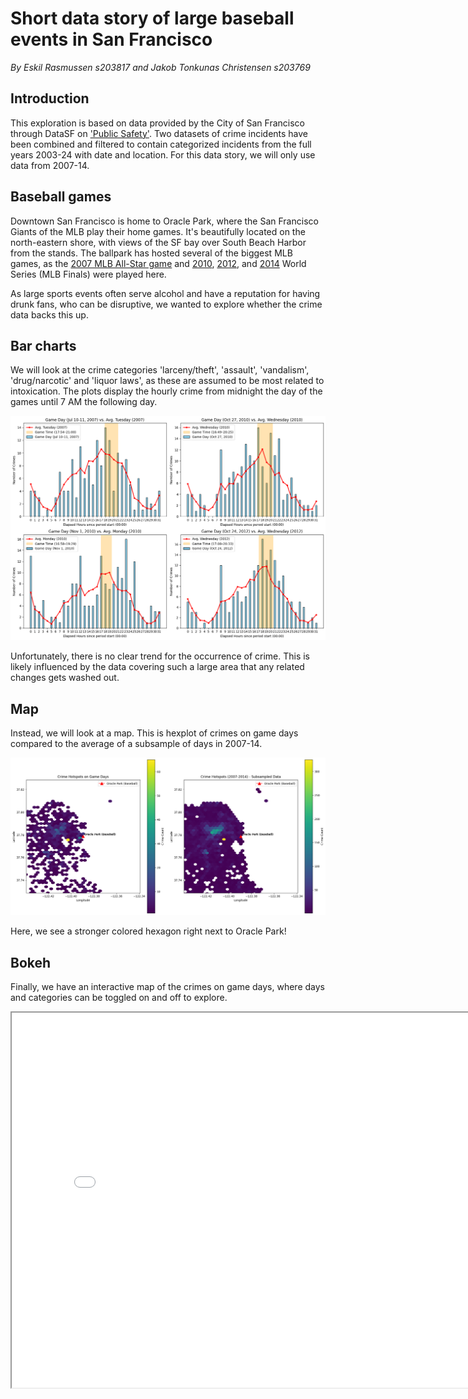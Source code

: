 # Short data story of large baseball events in San Francisco
_By Eskil Rasmussen s203817 and Jakob Tonkunas Christensen s203769_
## Introduction
This exploration is based on data provided by the City of San Francisco through DataSF on ['Public Safety'](https://datasf.org/opendata/). Two datasets of crime incidents have been combined and filtered to contain categorized incidents from the full years 2003-24 with date and location. For this data story, we will only use data from 2007-14.

## Baseball games
Downtown San Francisco is home to Oracle Park, where the San Francisco Giants of the MLB play their home games. It's beautifully located on the north-eastern shore, with views of the SF bay over South Beach Harbor from the stands. The ballpark has hosted several of the biggest MLB games, as the [2007 MLB All-Star game](https://en.wikipedia.org/wiki/2007_Major_League_Baseball_All-Star_Game) and [2010](https://en.wikipedia.org/wiki/2010_World_Series), [2012](https://en.wikipedia.org/wiki/2012_World_Series), and [2014](https://en.wikipedia.org/wiki/2014_World_Series) World Series (MLB Finals) were played here.

As large sports events often serve alcohol and have a reputation for having drunk fans, who can be disruptive, we wanted to explore whether the crime data backs this up.

## Bar charts
We will look at the crime categories 'larceny/theft', 'assault', 'vandalism', 'drug/narcotic' and 'liquor laws', as these are assumed to be most related to intoxication. The plots display the hourly crime from midnight the day of the games until 7 AM the following day.

<img src="/assets/average.png">


Unfortunately, there is no clear trend for the occurrence of crime. This is likely influenced by the data covering such a large area that any related changes gets washed out.

## Map

Instead, we will look at a map. This is hexplot of crimes on game days compared to the average of a subsample of days in 2007-14.

<img src="/assets/hexmap.png">


Here, we see a stronger colored hexagon right next to Oracle Park!

## Bokeh
Finally, we have an interactive map of the crimes on game days, where days and categories can be toggled on and off to explore.

<iframe src="/assets/interactive_crime.html" width="800" height="600"></iframe>

